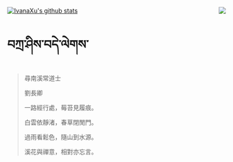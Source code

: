 [![IvanaXu's github stats](https://github-readme-stats.vercel.app/api?username=IvanaXu&show_icons=true&theme=vue-dark)](https://github.com/anuraghazra/github-readme-stats)
<img align="right" src="https://github-readme-stats.vercel.app/api/top-langs/?username=IvanaXu&langs_count=3&theme=graywhite" />
# བཀྲ་ཤིས་བདེ་ལེགས་
> 尋南溪常道士
> 
> 劉長卿
> 
> 一路經行處，莓苔見履痕。
> 
> 白雲依靜渚，春草閉閒門。
> 
> 過雨看鬆色，隨山到水源。
> 
> 溪花與禪意，相對亦忘言。
>